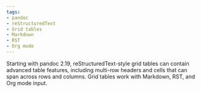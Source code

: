 ```yaml
---
tags:
- pandoc
- reStructuredText
- Grid tables
- Markdown
- RST
- Org mode
---
```


Starting with pandoc 2.19, reStructuredText-style grid tables can
contain advanced table features, including multi-row headers and cells
that can span across rows and columns. Grid tables work with Markdown,
RST, and Org mode input.

